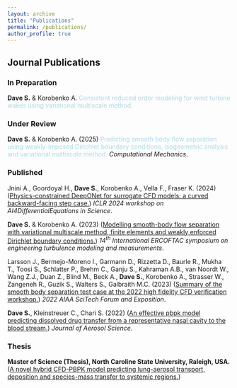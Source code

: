 ```yaml
---
layout: archive
title: "Publications"
permalink: /publications/
author_profile: true
---
```


## Journal Publications

### In Preparation

**Dave S.** & Korobenko A.
<span style="color:lightblue;">Consistent reduced order modeling for wind turbine wakes using variational multiscale method.</span>

### Under Review

**Dave S.** & Korobenko A. (2025)
<span style="color:lightblue;">Predicting smooth body flow separation using weakly-imposed Dirichlet boundary conditions, isogeometric analysis and variational multiscale method.</span>
_Computational Mechanics_.

### Published

Jnini A., Goordoyal H., **Dave S.**, Korobenko A., Vella F., Fraser K. (2024)
([Physics-constrained DeepONet for surrogate CFD models: a curved backward-facing step case.](https://openreview.net/pdf?id=zRef200Ucc))
_ICLR 2024 workshop on AI4DifferentialEquations in Science_.

**Dave S.** & Korobenko A. (2023) 
([Modelling smooth-body flow separation with variational multiscale method, finite elements and weakly enforced Dirichlet boundary conditions.](https://www.researchgate.net/publication/385102462_Modeling_Smooth-Body_Flow_Separation_with_Variational_Multiscale_Method_Finite_Elements_and_Weakly_Enforced_Dirichlet_Boundary_Conditions))
_14<sup>th</sup> International ERCOFTAC symposium on engineering turbulence modeling and measurements_.

Larsson J., Bermejo-Moreno I., Garmann D., Rizzetta D., Baurle R., Mukha T., Toosi S., Schlatter P., Brehm C., Ganju S., Kahraman A.B., van Noordt W., Wang Z.J., Duan Z., Blind M., Beck A., **Dave S.**, Korobenko A., Strasser W., Zangeneh R., Guzik S., Walters S., Galbraith M.C. (2023)
([Summary of the smooth body separation test case at the 2022 high fidelity CFD verification workshop.](https://www.researchgate.net/publication/370315104_Summary_of_the_Smooth_Body_Separation_Test_Case_at_the_2022_High_Fidelity_CFD_Verification_Workshop#fullTextFileContent))
_2022 AIAA SciTech Forum and Exposition_. 

**Dave S.**, Kleinstreuer C., Chari S. (2022)
([An effective pbpk model predicting dissolved drug transfer from a representative nasal cavity to the blood stream.](https://doi.org/10.1016/j.jaerosci.2021.105898))
_Journal of Aerosol Science_. 

### Thesis

**Master of Science (Thesis), North Caroline State University, Raleigh, USA.**
([A novel hybrid CFD-PBPK model predicting lung-aerosol transport, deposition and species-mass transfer to systemic regions.](https://www.lib.ncsu.edu/resolver/1840.20/38473))










